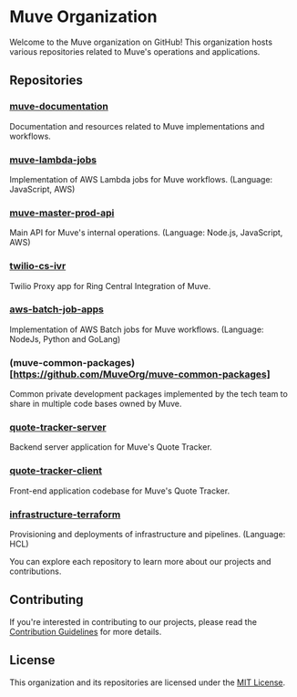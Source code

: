 # Muve Organization

Welcome to the Muve organization on GitHub! This organization hosts various repositories related to Muve's operations and applications.

## Repositories
### [muve-documentation](https://github.com/MuveOrg/muve-documentation)
Documentation and resources related to Muve implementations and workflows.

### [muve-lambda-jobs](https://github.com/MuveOrg/muve-lambda-jobs)
Implementation of AWS Lambda jobs for Muve workflows. (Language: JavaScript, AWS)

### [muve-master-prod-api](https://github.com/MuveOrg/muve-master-prod-api)
Main API for Muve's internal operations. (Language: Node.js, JavaScript, AWS)

### [twilio-cs-ivr](https://github.com/MuveOrg/twilio-cs-ivr)
Twilio Proxy app for Ring Central Integration of Muve.

### [aws-batch-job-apps](https://github.com/MuveOrg/aws-batch-job-apps)
Implementation of AWS Batch jobs for Muve workflows. (Language: NodeJs, Python and GoLang)

### (muve-common-packages)[https://github.com/MuveOrg/muve-common-packages]
Common private development packages implemented by the tech team to share in multiple code bases owned by Muve.

### [quote-tracker-server](https://github.com/MuveOrg/quote-tracker-server)
Backend server application for Muve's Quote Tracker.

### [quote-tracker-client](https://github.com/MuveOrg/quote-tracker-client)
Front-end application codebase for Muve's Quote Tracker.

### [infrastructure-terraform](https://github.com/MuveOrg/infrastructure-terraform)
Provisioning and deployments of infrastructure and pipelines. (Language: HCL)


You can explore each repository to learn more about our projects and contributions.

## Contributing

If you're interested in contributing to our projects, please read the [Contribution Guidelines](CONTRIBUTING.md) for more details.

## License

This organization and its repositories are licensed under the [MIT License](LICENSE).

